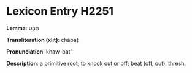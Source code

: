 # Lexicon Entry H2251

**Lemma**: חָבַט

**Transliteration (xlit)**: châbaṭ

**Pronunciation**: khaw-bat'

**Description**:
a primitive root; to knock out or off; beat (off, out), thresh.
